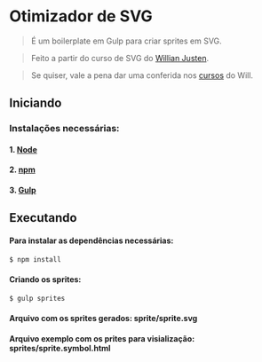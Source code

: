 # Otimizador de SVG

> É um boilerplate em Gulp para criar sprites em SVG.

> Feito a partir do curso de SVG do [Willian Justen](http://github.com/willianjusten/).

> Se quiser, vale a pena dar uma conferida nos [cursos](https://willianjusten.com.br/cursos/) do Will.

## Iniciando 

### Instalações necessárias: 

#### 1. [Node](https://nodejs.org/en/download/)

#### 2. [npm](https://docs.npmjs.com/cli/install)

#### 3. [Gulp](https://github.com/gulpjs/gulp/blob/master/docs/getting-started.md)

## Executando

#### Para instalar as dependências necessárias:  

```sh
$ npm install
```

#### Criando os sprites:

```sh
$ gulp sprites
```

#### Arquivo com os sprites gerados: sprite/sprite.svg

#### Arquivo exemplo com os prites para visialização: sprites/sprite.symbol.html
